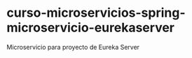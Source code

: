 # curso-microservicios-spring-microservicio-eurekaserver
Microservicio para proyecto de Eureka Server
